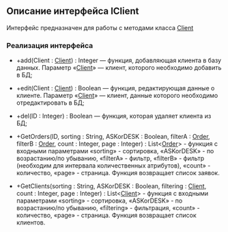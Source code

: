## Описание интерфейса IClient

Интерфейс предназначен для работы с методами класса [Client](Client.md)

### Реализация интерфейса

- +add(Client : [Client](Client.md)) : Integer — функция, добавляющая клиента в базу данных. Параметр «[Client](Client.md)» — клиент, которого необходимо добавить в БД;

- +edit(Client : [Client](Client.md)) : Boolean — функция, редактирующая данные о клиенте. Параметр «[Client](Client.md)» — клиент, данные которого необходимо отредактировать в БД;

- +del(ID : Integer) : Boolean — функция, которая удаляет клиента из БД;

- +GetOrders(ID, sorting : String, ASKorDESK : Boolean, filterA : [Order](Order.md), filterB : [Order](Order.md), count : Integer, page : Integer) : List<[Order](Order.md)> - функция с входными параметрами «sorting» - сортировка, 
«ASKorDESK» - по возрастанию/по убыванию, «filterA» - фильтр, «filterB» - фильтр (необходим для интервала количественных атрибутов), «count» - количество, «page» - страница. Функция возвращает список заявок.

- +GetClients(sorting : String, ASKorDESK : Boolean, filtering : [Client](Client.md), count : Integer, page : Integer) : List<[Client](Client.md)> - функция с входными параметрами «sorting» - сортировка, 
«ASKorDESK» - по возрастанию/по убыванию, «filtering» - фильтрация, «count» - количество, «page» - страница. Функция возвращает список клиентов.
